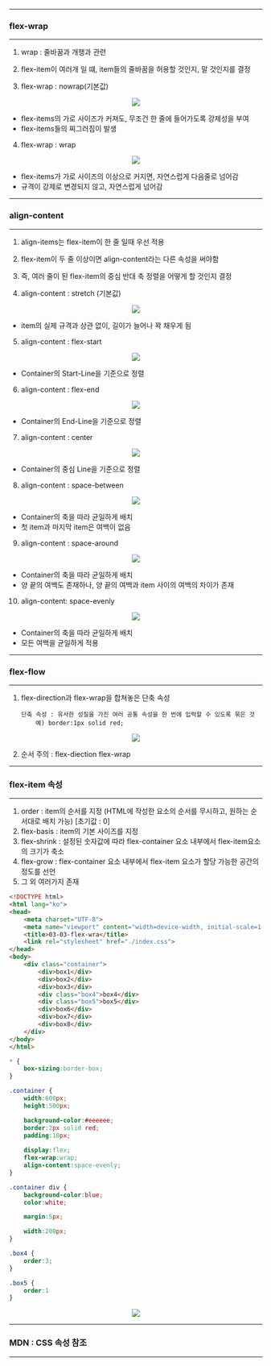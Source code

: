 -----
### flex-wrap
-----
1. wrap : 줄바꿈과 개행과 관련
2. flex-item이 여러개 일 떄, item들의 줄바꿈을 허용할 것인지, 말 것인지를 결정
 
3. flex-wrap : nowrap(기본값)
<div align = "center">
<img src="https://github.com/sooyounghan/Web/assets/34672301/dcf43fb1-c990-46a0-9f05-6af46744bd72">
</div>

  - flex-items의 가로 사이즈가 커져도, 무조건 한 줄에 들어가도록 강제성을 부여
  - flex-items들의 찌그러짐이 발생

4. flex-wrap : wrap
<div align = "center">
<img src="https://github.com/sooyounghan/Web/assets/34672301/746e347c-1d49-4512-8333-122ec0925c9c">
</div>

  - flex-items가 가로 사이즈의 이상으로 커지면, 자연스럽게 다음줄로 넘어감
  - 규격이 강제로 변경되지 않고, 자연스럽게 넘어감

-----
### align-content
-----
1. align-items는 flex-item이 한 줄 일때 우선 적용
2. flex-item이 두 줄 이상이면 align-content라는 다른 속성을 써야함
3. 즉, 여러 줄이 된 flex-item의 중심 반대 축 정렬을 어떻게 할 것인지 결정

4. align-content : stretch (기본값)
<div align = "center">
<img src="https://github.com/sooyounghan/Web/assets/34672301/9ca52d46-61f7-4011-ac18-3cff0514df81">
</div>

  - item의 실제 규격과 상관 없이, 길이가 늘어나 꽉 채우게 됨

5. align-content : flex-start
<div align = "center">
<img src="https://github.com/sooyounghan/Web/assets/34672301/cda9ce2d-f1e6-4dee-b14d-61cf344f78f7">
</div>

  - Container의 Start-Line을 기준으로 정렬

6. align-content : flex-end
<div align = "center">
<img src="https://github.com/sooyounghan/Web/assets/34672301/39915ec2-6eed-4aee-9a06-2d3668987f86">
</div>

  - Container의 End-Line을 기준으로 정렬

7. align-content : center
<div align = "center">
<img src="https://github.com/sooyounghan/Web/assets/34672301/2fc72490-dd31-4593-ac22-5e3ad96dc353">
</div>

  - Container의 중심 Line을 기준으로 정렬

8. align-content : space-between
<div align = "center">
<img src="https://github.com/sooyounghan/Web/assets/34672301/2ec4aa9b-e357-40e7-9c2c-4a756049022a">
</div>

  - Container의 축을 따라 균일하게 배치
  - 첫 item과 마지막 item은 여백이 없음

9. align-content : space-around
<div align = "center">
<img src="https://github.com/sooyounghan/Web/assets/34672301/0d21b1fc-84ee-4a88-990d-8d72abad63e4">
</div>

  - Container의 축을 따라 균일하게 배치
  - 양 끝의 여백도 존재하나, 양 끝의 여백과 item 사이의 여백의 차이가 존재

10. align-content: space-evenly
<div align = "center">
<img src="https://github.com/sooyounghan/Web/assets/34672301/2bb16d6d-33f4-4cc6-8ca2-730a41bc8d73">
</div>

  - Container의 축을 따라 균일하게 배치
  - 모든 여백을 균일하게 적용

-----
### flex-flow
-----
1. flex-direction과 flex-wrap을 합쳐놓은 단축 속성

       단축 속성 : 유사한 성질을 가진 여러 공통 속성을 한 번에 입력할 수 있도록 묶은 것
           예) border:1px solid red;

<div align = "center">
<img src="https://github.com/sooyounghan/Web/assets/34672301/fe8a6f9c-e8ea-4875-9856-e0d8125ec4e4">
</div>

2. 순서 주의 : flex-diection flex-wrap

-----
### flex-item 속성
-----
1. order : item의 순서를 지정 (HTML에 작성한 요소의 순서를 무시하고, 원하는 순서대로 배치 가능) [초기값 : 0]
2. flex-basis : item의 기본 사이즈를 지정
3. flex-shrink : 설정된 숫자값에 따라 flex-container 요소 내부에서 flex-item요소의 크기가 축소
4. flex-grow : flex-container 요소 내부에서 flex-item 요소가 할당 가능한 공간의 정도를 선언
5. 그 외 여러가지 존재

```html
<!DOCTYPE html>
<html lang="ko">
<head>
    <meta charset="UTF-8">
    <meta name="viewport" content="width=device-width, initial-scale=1.0">
    <title>03-03-flex-wra</title>
    <link rel="stylesheet" href="./index.css">
</head>
<body>
    <div class="container">
        <div>box1</div>
        <div>box2</div>
        <div>box3</div>
        <div class="box4">box4</div>
        <div class="box5">box5</div>
        <div>box6</div>
        <div>box7</div>
        <div>box8</div>
    </div>
</body>
</html>
```

```css
* {
    box-sizing:border-box;
}

.container {
    width:600px;
    height:500px;

    background-color:#eeeeee;
    border:2px solid red;
    padding:10px;
    
    display:flex;
    flex-wrap:wrap;
    align-content:space-evenly;
}

.container div {
    background-color:blue;
    color:white;

    margin:5px;

    width:200px;
}

.box4 {
    order:3;
}

.box5 {
    order:1
}
```

<div align = "center">
<img src="https://github.com/sooyounghan/Web/assets/34672301/50de4166-5f84-4413-8ca6-01961fb16f35">
</div>

-----
### MDN : CSS 속성 참조
-----
